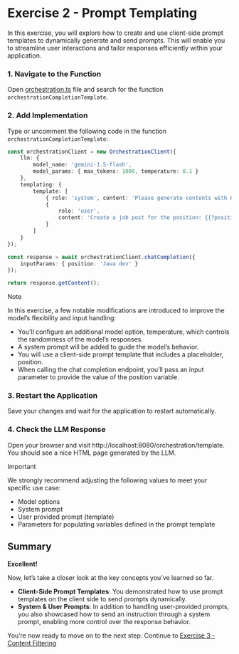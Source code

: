 # Exercise 2 - Prompt Templating

In this exercise, you will explore how to create and use client-side prompt templates to dynamically generate and send prompts. 
This will enable you to streamline user interactions and tailor responses efficiently within your application.

### 1. Navigate to the Function 
Open [orchestration.ts](../app/src/orchestration.ts) file and search for the function `orchestrationCompletionTemplate`.

### 2. Add Implementation
Type or uncomment the following code in the function `orchestrationCompletionTemplate`:

```typescript
const orchestrationClient = new OrchestrationClient({
    llm: {
        model_name: 'gemini-1.5-flash',
        model_params: { max_tokens: 1000, temperature: 0.1 }
    },
    templating: {
        template: [
            { role: 'system', content: 'Please generate contents with HTML tags.' },
            {
                role: 'user',
                content: 'Create a job post for the position: {{?position}}.'
            }
        ]
    }
});

const response = await orchestrationClient.chatCompletion({
    inputParams: { position: 'Java dev' }
});

return response.getContent();
```

> [!NOTE]
> In this exercise, a few notable modifications are introduced to improve the model’s flexibility and input handling:
> - You’ll configure an additional model option, temperature, which controls the randomness of the model’s responses.
> - A system prompt will be added to guide the model’s behavior.
> - You will use a client-side prompt template that includes a placeholder, position.
> - When calling the chat completion endpoint, you’ll pass an input parameter to provide the value of the position variable.

### 3. Restart the Application
Save your changes and wait for the application to restart automatically.

### 4. Check the LLM Response
Open your browser and visit http://localhost:8080/orchestration/template. 
You should see a nice HTML page generated by the LLM.

> [!IMPORTANT]
> We strongly recommend adjusting the following values to meet your specific use case:
> - Model options
> - System prompt
> - User provided prompt (template)
> - Parameters for populating variables defined in the prompt template

## Summary

**Excellent!**

Now, let’s take a closer look at the key concepts you’ve learned so far.
- **Client-Side Prompt Templates**: You demonstrated how to use prompt templates on the client side to send prompts dynamically.
- **System & User Prompts**: In addition to handling user-provided prompts, you also showcased how to send an instruction through a system prompt, enabling more control over the response behavior.

You’re now ready to move on to the next step.
Continue to [Exercise 3 - Content Filtering](../ex3/README.md)
